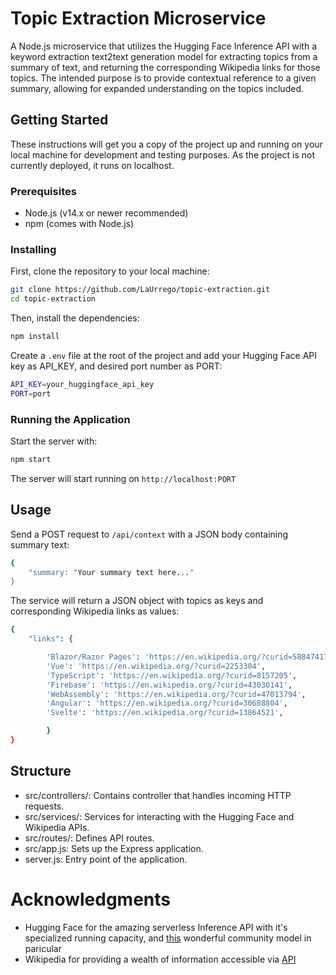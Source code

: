 # Topic Extraction Microservice

A Node.js microservice that utilizes the Hugging Face Inference API with a keyword extraction text2text generation model for extracting topics from a summary of text, and returning the  corresponding Wikipedia links for those topics. The intended purpose is to provide contextual reference to a given summary, allowing for expanded understanding on the topics included. 

## Getting Started

These instructions will get you a copy of the project up and running on your local machine for development and testing purposes. As the project is not currently deployed, it runs on localhost.

### Prerequisites

- Node.js (v14.x or newer recommended)
- npm (comes with Node.js)

### Installing

First, clone the repository to your local machine:

```bash
git clone https://github.com/LaUrrego/topic-extraction.git
cd topic-extraction
```

Then, install the dependencies: 

```bash
npm install
```

Create a `.env` file at the root of the project and add your Hugging Face API key as API_KEY, and desired port number as PORT:

```bash
API_KEY=your_huggingface_api_key
PORT=port
```

### Running the Application

Start the server with:

```bash
npm start
```

The server will start running on `http://localhost:PORT`

## Usage

Send a POST request to `/api/context` with a JSON body containing summary text:

```bash
{
    "summary: "Your summary text here..."
}
```

The service will return a JSON object with topics as keys and corresponding Wikipedia links as values:

```bash
{
    "links": {

        'Blazor/Razor Pages': 'https://en.wikipedia.org/?curid=58847417',
        'Vue': 'https://en.wikipedia.org/?curid=2253304', 
        'TypeScript': 'https://en.wikipedia.org/?curid=8157205', 
        'Firebase': 'https://en.wikipedia.org/?curid=43030141', 
        'WebAssembly': 'https://en.wikipedia.org/?curid=47013794', 
        'Angular': 'https://en.wikipedia.org/?curid=30688804', 
        'Svelte': 'https://en.wikipedia.org/?curid=13864521', 

        }
}
```

## Structure

- src/controllers/: Contains controller that handles incoming HTTP requests.
- src/services/: Services for interacting with the Hugging Face and Wikipedia APIs.
- src/routes/: Defines API routes.
- src/app.js: Sets up the Express application.
- server.js: Entry point of the application.

# Acknowledgments
- Hugging Face for the amazing serverless Inference API with it's specialized running capacity, and [this](https://huggingface.co/transformer3/H2-keywordextractor?text=I+love+AutoTrain+%F0%9F%A4%97.) wonderful community model in paricular
- Wikipedia for providing a wealth of information accessible via [API](https://en.wikipedia.org/w/api.php?action=help&modules=query%2Bsearch)